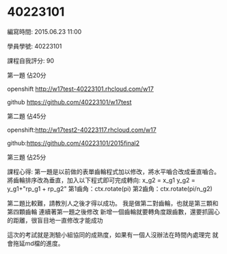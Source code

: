 # 40223101

編寫時間: 2015.06.23 11:00

學員學號: 40223101

課程自我評分: 90




第一題  佔20分

openshift  http://w17test-40223101.rhcloud.com/w17

github      https://github.com/40223101/w17test



第二題 佔45分

openshift:http://w17test2-40223117.rhcloud.com/w17

github:https://github.com/40223101/2015final2



第三題 佔25分

課程心得:
第一題是以前做的表單齒輪程式加以修改，將水平嚙合改成垂直嚙合。
將齒輪排序改為垂直，加入以下程式即可完成轉向:
x_g2 = x_g1
y_g2 = y_g1+"rp_g1 + rp_g2"
第1齒角：ctx.rotate(pi)
第2齒角：ctx.rotate(pi/n_g2)

第二題比較難，請教別人之後才得以成功。
我是做第二對齒輪，也就是第三顆和第四顆齒輪
連續著第一題之後修改
新增一個齒輪就要轉角度跟齒數，還要抓圓心的距離，很盲目地一直修改才能成功

這次的考試就是測驗小組協同的成熟度，如果有一個人沒辦法在時間內處理完
就會拖延md檔的進度。